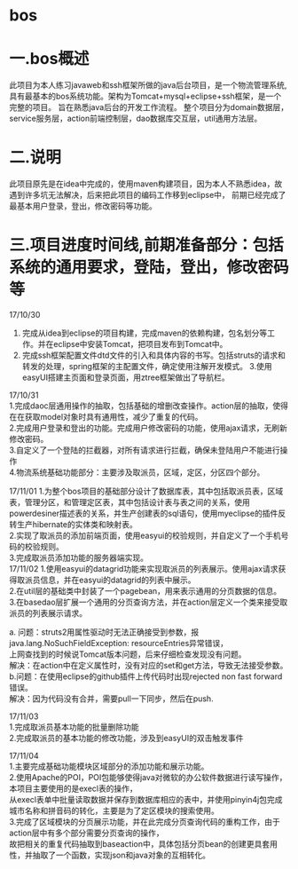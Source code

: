 # bos
一.bos概述
====
此项目为本人练习javaweb和ssh框架所做的java后台项目，是一个物流管理系统,具有最基本的bos系统功能。架构为Tomcat+mysql+eclipse+ssh框架，是一个完整的项目。
旨在熟悉java后台的开发工作流程。
整个项目分为domain数据层，service服务层，action前端控制层，dao数据库交互层，util通用方法层。

二.说明
======
此项目原先是在idea中完成的，使用maven构建项目，因为本人不熟悉idea，故遇到许多坑无法解决，后来把此项目的编码工作移到eclipse中，
前期已经完成了最基本用户登录，登出，修改密码等功能。


三.项目进度时间线,前期准备部分：包括系统的通用要求，登陆，登出，修改密码等
=====
17/10/30
1. 完成从idea到eclipse的项目构建，完成maven的依赖构建，包名划分等工作。并在eclipse中安装Tomcat，把项目发布到Tomcat中。
2. 完成ssh框架配置文件dtd文件的引入和具体内容的书写。包括struts的请求和转发的处理，spring框架的主配置文件，确定使用注解开发模式。
 3.使用easyUI搭建主页面和登录页面，用ztree框架做出了导航栏。  
 
17/10/31  
1.完成daoc层通用操作的抽取，包括基础的增删改查操作。action层的抽取，使得在在获取model对象时具有通用性，减少了重复的代码。  
2.完成用户登录和登出的功能。完成用户修改密码的功能，使用ajax请求，无刷新修改密码。  
3.自定义了一个登陆的拦截器，对所有请求进行拦截，确保未登陆用户不能进行操作   
4.物流系统基础功能部分：主要涉及取派员，区域，定区，分区四个部分。      

17/11/01
1.为整个bos项目的基础部分设计了数据库表，其中包括取派员表，区域表，管理分区，和管理定区表，其中包括设计表与表之间的关系，使用  powerdesiner描述表的关系，并生产创建表的sql语句，使用myeclipse的插件反转生产hibernate的实体类和映射表。    
2.实现了取派员的添加前端页面，使用easyui的校验规则，并自定义了一个手机号码的校验规则。     
3.完成取派员添加功能的服务器端实现。   
 17/11/02
 1.使用easyui的datagrid功能来实现取派员的列表展示。使用ajax请求获得取派员信息，并在easyui的datagrid的列表中展示。    
 2.在util层的基础类中封装了一个pagebean，用来表示通用的分页数据的信息。   
 3.在basedao层扩展一个通用的分页查询方法，并在action层定义一个类来接受取派员的列表展示请求。   
 
a. 问题：struts2用属性驱动时无法正确接受到参数，报java.lang.NoSuchFieldException: resourceEntries异常错误，  
上网查找到的时候说Tomcat版本问题，后来仔细检查发现没有问题。  
 解决：在action中在定义属性时，没有对应的set和get方法，导致无法接受参数。   
 b.问题：在使用eclipse的github插件上传代码时出现rejected non fast forward错误。     
   解决：因为代码没有合并，需要pull一下同步，然后在push.     
 
17/11/03    
1.完成取派员基本功能的批量删除功能     
2.完成取派员的基本功能的修改功能，涉及到easyUI的双击触发事件

17/11/04    
 1.主要完成基础功能模块区域部分的添加功能和展示功能。    
 2.使用Apache的POI，POI包能够使得java对微软的办公软件数据进行读写操作，本项目主要使用的是execl表的操作，   
 从execl表单中批量读取数据并保存到数据库相应的表中，并使用pinyin4j包完成城市名称和拼音码的转化，主要是为了定区模块的搜索使用。      
 3.完成了区域模块的分页展示功能，并在此完成分页查询代码的重构工作，由于action层中有多个部分需要分页查询的操作，   
 故把相关的重复代码抽取到baseaction中，具体包括分页bean的创建更具套用性，并抽取了一个函数，实现json和java对象的互相转化。     

 
